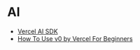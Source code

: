 # AI 


- [Vercel AI SDK](https://www.youtube.com/results?search_query=vercel+ai+sdk)
- [How To Use v0 by Vercel For Beginners](https://www.youtube.com/watch?v=41SR07p243Q) 
<!-- https://www.youtube.com/watch?v=UDm-hvwpzBI -->